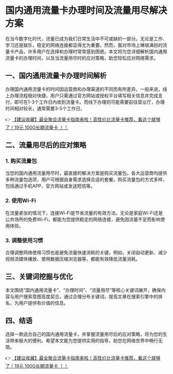 # 国内通用流量卡办理时间及流量用尽解决方案

在当今数字化时代，流量已成为我们日常生活中不可或缺的一部分。无论是工作、学习还是娱乐，稳定的网络连接都显得尤为重要。然而，面对市场上琳琅满目的流量卡产品，许多用户在选择和办理时常常感到困惑。本文将为您详细解析国内通用流量卡的办理时间，以及当流量用尽时的应对策略，助您轻松应对网络需求。

## 一、国内通用流量卡办理时间解析

办理国内通用流量卡的时间因运营商和办理渠道的不同而有所差异。一般来说，线上办理流程相对快捷，用户只需通过官方网站或授权平台填写相关信息并完成支付，即可在1-3个工作日内收到流量卡。而线下办理则可能需要前往营业厅，办理时间相对较长，通常需要3-5个工作日。

👉 [【建议收藏】最全聚合流量卡指南来啦！高性价比流量卡推荐，看这个就够了！19元 100G长期流量卡 ！！](https://bit.ly/Liuliangka)

## 二、流量用尽后的应对策略

### 1. 购买流量包
当您的国内通用流量用尽时，最直接的解决方案是购买流量包。各大运营商均提供多种流量包选项，用户可根据自身需求选择合适的套餐。购买流量包的方式多样，包括通过手机APP、官方网站或发送短信等。

### 2. 使用Wi-Fi
在流量紧张的情况下，连接Wi-Fi是节省流量的有效方法。无论是家庭Wi-Fi还是公共场所的免费Wi-Fi，都能为您提供稳定的网络连接，避免因流量不足而影响使用体验。

### 3. 调整使用习惯
合理调整网络使用习惯也是避免流量快速消耗的关键。例如，关闭自动更新、减少视频流媒体播放、使用数据压缩浏览器等，都能有效降低流量消耗。

## 三、关键词挖掘与优化

本文围绕“国内通用流量卡”、“办理时间”、“流量用尽”等核心关键词展开，确保内容与用户搜索意图高度契合。通过合理分布关键词，提高文章在搜索引擎中的排名，为用户提供有价值的信息。

## 四、结语

选择一款适合自己的国内通用流量卡，并掌握流量用尽后的应对策略，将为您的生活带来极大的便利。希望本文能为您提供实用的指导，助您在网络世界中畅行无阻。

👉 [【建议收藏】最全聚合流量卡指南来啦！高性价比流量卡推荐，看这个就够了！19元 100G长期流量卡 ！！](https://bit.ly/Liuliangka)